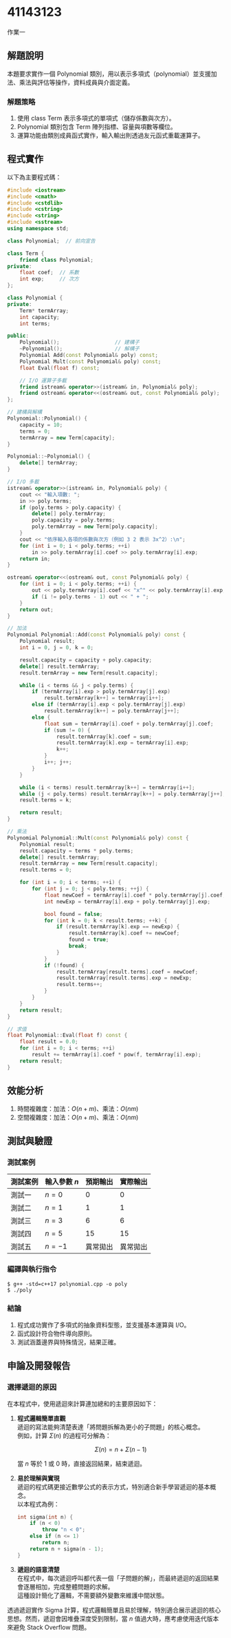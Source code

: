 
# 41143123

作業一

## 解題說明

本題要求實作一個 Polynomial 類別，用以表示多項式（polynomial）並支援加法、乘法與評估等操作，資料成員與介面定義。

### 解題策略

1. 使用 class Term 表示多項式的單項式（儲存係數與次方）。
2. Polynomial 類別包含 Term 陣列指標、容量與項數等欄位。  
3. 運算功能由類別成員函式實作，輸入輸出則透過友元函式重載運算子。

## 程式實作

以下為主要程式碼：

```cpp
#include <iostream>
#include <cmath>
#include <cstdlib>
#include <cstring>
#include <string>
#include <sstream>
using namespace std;

class Polynomial;  // 前向宣告

class Term {
    friend class Polynomial;
private:
    float coef;  // 系數
    int exp;     // 次方
};

class Polynomial {
private:
    Term* termArray;
    int capacity;
    int terms;

public:
    Polynomial();                  // 建構子
    ~Polynomial();                 // 解構子
    Polynomial Add(const Polynomial& poly) const;
    Polynomial Mult(const Polynomial& poly) const;
    float Eval(float f) const;

    // I/O 運算子多載
    friend istream& operator>>(istream& in, Polynomial& poly);
    friend ostream& operator<<(ostream& out, const Polynomial& poly);
};

// 建構與解構
Polynomial::Polynomial() {
    capacity = 10;
    terms = 0;
    termArray = new Term[capacity];
}

Polynomial::~Polynomial() {
    delete[] termArray;
}

// I/O 多載
istream& operator>>(istream& in, Polynomial& poly) {
    cout << "輸入項數: ";
    in >> poly.terms;
    if (poly.terms > poly.capacity) {
        delete[] poly.termArray;
        poly.capacity = poly.terms;
        poly.termArray = new Term[poly.capacity];
    }
    cout << "依序輸入各項的係數與次方（例如 3 2 表示 3x^2）:\n";
    for (int i = 0; i < poly.terms; ++i)
        in >> poly.termArray[i].coef >> poly.termArray[i].exp;
    return in;
}

ostream& operator<<(ostream& out, const Polynomial& poly) {
    for (int i = 0; i < poly.terms; ++i) {
        out << poly.termArray[i].coef << "x^" << poly.termArray[i].exp;
        if (i != poly.terms - 1) out << " + ";
    }
    return out;
}

// 加法
Polynomial Polynomial::Add(const Polynomial& poly) const {
    Polynomial result;
    int i = 0, j = 0, k = 0;

    result.capacity = capacity + poly.capacity;
    delete[] result.termArray;
    result.termArray = new Term[result.capacity];

    while (i < terms && j < poly.terms) {
        if (termArray[i].exp > poly.termArray[j].exp)
            result.termArray[k++] = termArray[i++];
        else if (termArray[i].exp < poly.termArray[j].exp)
            result.termArray[k++] = poly.termArray[j++];
        else {
            float sum = termArray[i].coef + poly.termArray[j].coef;
            if (sum != 0) {
                result.termArray[k].coef = sum;
                result.termArray[k].exp = termArray[i].exp;
                k++;
            }
            i++; j++;
        }
    }

    while (i < terms) result.termArray[k++] = termArray[i++];
    while (j < poly.terms) result.termArray[k++] = poly.termArray[j++];
    result.terms = k;

    return result;
}

// 乘法
Polynomial Polynomial::Mult(const Polynomial& poly) const {
    Polynomial result;
    result.capacity = terms * poly.terms;
    delete[] result.termArray;
    result.termArray = new Term[result.capacity];
    result.terms = 0;

    for (int i = 0; i < terms; ++i) {
        for (int j = 0; j < poly.terms; ++j) {
            float newCoef = termArray[i].coef * poly.termArray[j].coef;
            int newExp = termArray[i].exp + poly.termArray[j].exp;

            bool found = false;
            for (int k = 0; k < result.terms; ++k) {
                if (result.termArray[k].exp == newExp) {
                    result.termArray[k].coef += newCoef;
                    found = true;
                    break;
                }
            }
            if (!found) {
                result.termArray[result.terms].coef = newCoef;
                result.termArray[result.terms].exp = newExp;
                result.terms++;
            }
        }
    }
    return result;
}

// 求值
float Polynomial::Eval(float f) const {
    float result = 0.0;
    for (int i = 0; i < terms; ++i)
        result += termArray[i].coef * pow(f, termArray[i].exp);
    return result;
}

```

## 效能分析

1. 時間複雜度：加法：$O(n + m)$、乘法：$O(nm)$
2. 空間複雜度：加法：$O(n + m)$、乘法：$O(nm)$

## 測試與驗證

### 測試案例

| 測試案例 | 輸入參數 $n$ | 預期輸出 | 實際輸出 |
|----------|--------------|----------|----------|
| 測試一   | $n = 0$      | 0        | 0        |
| 測試二   | $n = 1$      | 1        | 1        |
| 測試三   | $n = 3$      | 6        | 6        |
| 測試四   | $n = 5$      | 15       | 15       |
| 測試五   | $n = -1$     | 異常拋出 | 異常拋出 |

### 編譯與執行指令

```shell
$ g++ -std=c++17 polynomial.cpp -o poly
$ ./poly
```

### 結論

1. 程式成功實作了多項式的抽象資料型態，並支援基本運算與 I/O。  
2. 函式設計符合物件導向原則。  
3. 測試涵蓋邊界與特殊情況，結果正確。

## 申論及開發報告

### 選擇遞迴的原因

在本程式中，使用遞迴來計算連加總和的主要原因如下：

1. **程式邏輯簡單直觀**  
   遞迴的寫法能夠清楚表達「將問題拆解為更小的子問題」的核心概念。  
   例如，計算 $\Sigma(n)$ 的過程可分解為：  

   $$
   \Sigma(n) = n + \Sigma(n-1)
   $$

   當 $n$ 等於 1 或 0 時，直接返回結果，結束遞迴。

2. **易於理解與實現**  
   遞迴的程式碼更接近數學公式的表示方式，特別適合新手學習遞迴的基本概念。  
   以本程式為例：  

   ```cpp
   int sigma(int n) {
       if (n < 0)
           throw "n < 0";
       else if (n <= 1)
           return n;
       return n + sigma(n - 1);
   }
   ```

3. **遞迴的語意清楚**  
   在程式中，每次遞迴呼叫都代表一個「子問題的解」，而最終遞迴的返回結果會逐層相加，完成整體問題的求解。  
   這種設計簡化了邏輯，不需要額外變數來維護中間狀態。

透過遞迴實作 Sigma 計算，程式邏輯簡單且易於理解，特別適合展示遞迴的核心思想。然而，遞迴會因堆疊深度受到限制，當 $n$ 值過大時，應考慮使用迭代版本來避免 Stack Overflow 問題。
